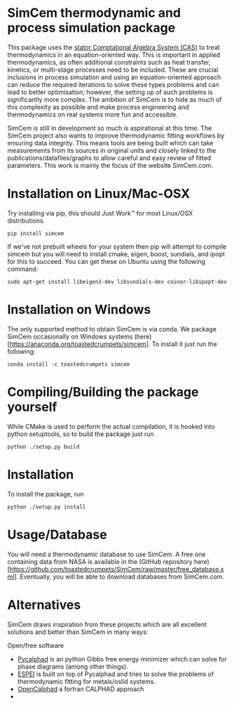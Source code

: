 # SimCem thermodynamic and process simulation package

This package uses the [stator Comptational Algebra System
(CAS)](https://github.com/toastedcrumpets/stator) to treat
thermodynamics in an equation-oriented way. This is important in
applied thermodynamics, as often additional constraints such as heat
transfer, kinetics, or multi-stage processes need to be
included. These are crucial inclusions in process simulation and using
an equation-oriented approach can reduce the required iterations to
solve these types problems and can lead to better optimisation;
however, the setting up of such problems is significantly more
complex. The ambition of SimCem is to hide as much of this complexity
as possible and make process engineering and thermodynamics on real
systems more fun and accessible.

SimCem is still in development so much is aspirational at this
time. The SimCem project also wants to improve thermodynamic fitting
workflows by ensuring data integrity. This means tools are being built
which can take measurements from its sources in original units and
closely linked to the publications/datafiles/graphs to allow careful
and easy review of fitted parameters. This work is mainly the focus of
the website SimCem.com.

# Installation on Linux/Mac-OSX

Try installing via pip, this should Just Work™ for most Linux/OSX
distributions.

```
pip install simcem
``` 

If we've not prebuilt wheels for your system then pip will attempt to
compile simcem but you will need to install cmake, eigen, boost,
sundials, and ipopt for this to succeed. You can get these on Ubuntu
using the following command:

```
sudo apt-get install libeigen3-dev libsundials-dev coinor-libipopt-dev
```

# Installation on Windows

The only supported method to obtain SimCem is via conda. We package
SimCem occasionally on Windows systems
(here)[https://anaconda.org/toastedcrumpets/simcem]. To install it just run the following:


```
conda install -c toastedcrumpets simcem
```

# Compiling/Building the package yourself

While CMake is used to perform the actual compilation, it is hooked
into python setuptools, so to build the package just run

```
python ./setup.py build
```

# Installation

To install the package, run

```
python ./setup.py install
```

# Usage/Database

You will need a thermodynamic database to use SimCem. A free one
containing data from NASA is available in the (GitHub repository
here)[https://github.com/toastedcrumpets/SimCem/raw/master/free_database.xml].
Eventually, you will be able to download databases from SimCem.com.

# Alternatives

SimCem draws inspiration from these projects which are all excellent
solutions and better than SimCem in many ways:

Open/free software
* [Pycalphad](https://pycalphad.org/docs/latest/) is an python Gibbs free energy minimizer which can solve for phase diagrams (among other things).
* [ESPEI](https://espei.org/en/latest/) is built on top of Pycalphad and tries to solve the problems of thermodynamic fitting for metals/oslid systems.
* [OpenCalphad](http://www.opencalphad.com/) a fortran CALPHAD approach 
* 

